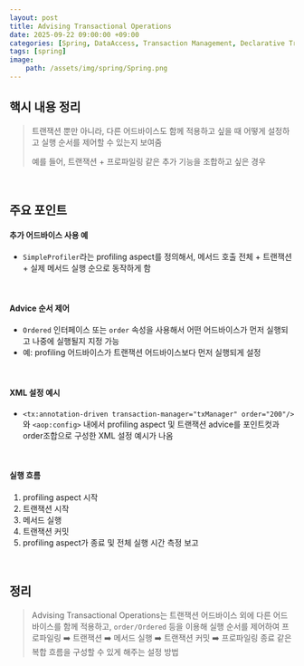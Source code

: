 ```yaml
---
layout: post
title: Advising Transactional Operations
date: 2025-09-22 09:00:00 +09:00
categories: [Spring, DataAccess, Transaction Management, Declarative Transaction Management]
tags: [spring]
image:
    path: /assets/img/spring/Spring.png
---
```


## 핵시 내용 정리

> 트랜잭션 뿐만 아니라, 다른 어드바이스도 함께 적용하고 싶을 때 어떻게 설정하고 실행 순서를 제어할 수 있는지 보여줌
>
> 예를 들어, 트랜잭션 + 프로파일링 같은 추가 기능을 조합하고 싶은 경우


<br>

## 주요 포인트

#### 추가 어드바이스 사용 예

- `SimpleProfiler`라는 profiling aspect를 정의해서, 메서드 호출 전체 + 트랜잭션 + 실제 메서드 실행 순으로 동작하게 함

<br>

#### Advice 순서 제어

- `Ordered` 인터페이스 또는 `order` 속성을 사용해서 어떤 어드바이스가 먼저 실행되고 나중에 실행될지 지정 가능
- 예: profiling 어드바이스가 트랜잭션 어드바이스보다 먼저 실행되게 설정


<br>

#### XML 설정 예시

- `<tx:annotation-driven transaction-manager="txManager" order="200"/>`와 `<aop:config>` 내에서 profiling aspect 및 트랜잭션 advice를 포인트컷과 order조합으로 구성한 XML 설정 예시가 나옴

<br>

#### 실행 흐름

1) profiling aspect 시작
2) 트랜잭션 시작
3) 메서드 실행
4) 트랜잭션 커밋
5) profiling aspect가 종료 및 전체 실행 시간 측정 보고

<br>

## 정리

> Advising Transactional Operations는 트랜잭션 어드바이스 외에 다른 어드바이스를 함께 적용하고, `order/Ordered` 등을 이용해 실행 순서를 제어하여 프로파일링 ➡️ 트랜잭션 ➡️ 메서드 실행 ➡️ 트랜잭션 커밋 ➡️ 프로파일링 종료 같은 복합 흐름을 구성할 수 있게 해주는 설정 방법

